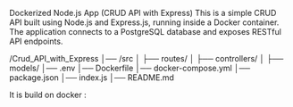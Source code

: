 Dockerized Node.js App (CRUD API with Express)
This is a simple CRUD API built using Node.js and Express.js, running inside a Docker container. The application connects to a PostgreSQL database and exposes RESTful API endpoints.

/Crud_API_with_Express
│── /src
│   ├── routes/
│   ├── controllers/
│   ├── models/
│── .env
│── Dockerfile
│── docker-compose.yml
│── package.json
│── index.js
│── README.md

It is build on docker : 

